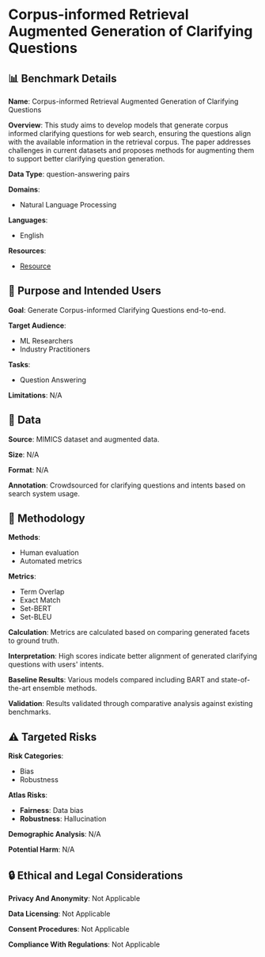 # Corpus-informed Retrieval Augmented Generation of Clarifying Questions

## 📊 Benchmark Details

**Name**: Corpus-informed Retrieval Augmented Generation of Clarifying Questions

**Overview**: This study aims to develop models that generate corpus informed clarifying questions for web search, ensuring the questions align with the available information in the retrieval corpus. The paper addresses challenges in current datasets and proposes methods for augmenting them to support better clarifying question generation.

**Data Type**: question-answering pairs

**Domains**:
- Natural Language Processing

**Languages**:
- English

**Resources**:
- [Resource](https://arxiv.org/abs/2409.18575)

## 🎯 Purpose and Intended Users

**Goal**: Generate Corpus-informed Clarifying Questions end-to-end.

**Target Audience**:
- ML Researchers
- Industry Practitioners

**Tasks**:
- Question Answering

**Limitations**: N/A

## 💾 Data

**Source**: MIMICS dataset and augmented data.

**Size**: N/A

**Format**: N/A

**Annotation**: Crowdsourced for clarifying questions and intents based on search system usage.

## 🔬 Methodology

**Methods**:
- Human evaluation
- Automated metrics

**Metrics**:
- Term Overlap
- Exact Match
- Set-BERT
- Set-BLEU

**Calculation**: Metrics are calculated based on comparing generated facets to ground truth.

**Interpretation**: High scores indicate better alignment of generated clarifying questions with users' intents.

**Baseline Results**: Various models compared including BART and state-of-the-art ensemble methods.

**Validation**: Results validated through comparative analysis against existing benchmarks.

## ⚠️ Targeted Risks

**Risk Categories**:
- Bias
- Robustness

**Atlas Risks**:
- **Fairness**: Data bias
- **Robustness**: Hallucination

**Demographic Analysis**: N/A

**Potential Harm**: N/A

## 🔒 Ethical and Legal Considerations

**Privacy And Anonymity**: Not Applicable

**Data Licensing**: Not Applicable

**Consent Procedures**: Not Applicable

**Compliance With Regulations**: Not Applicable

